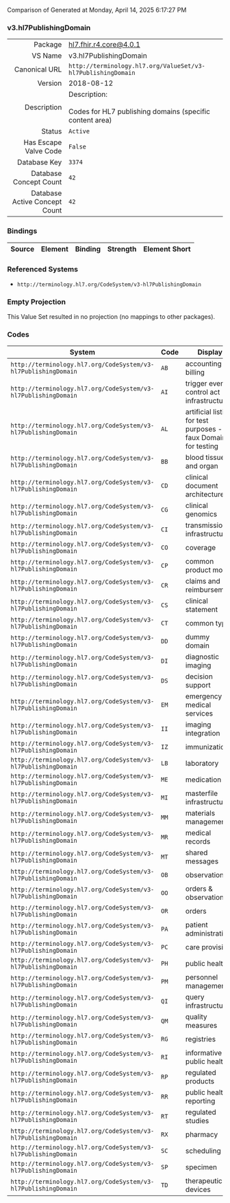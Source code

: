 Comparison of 
Generated at Monday, April 14, 2025 6:17:27 PM

### v3.hl7PublishingDomain

|      |     |
| ---: | --- |
| Package | hl7.fhir.r4.core@4.0.1 |
| VS Name | v3.hl7PublishingDomain |
| Canonical URL | `http://terminology.hl7.org/ValueSet/v3-hl7PublishingDomain` |
| Version | 2018-08-12 |
| Description | Description:<br/><br/>Codes for HL7 publishing domains (specific content area) |
| Status | `Active` |
| Has Escape Valve Code | `False` |
| Database Key | `3374` |
| Database Concept Count | `42` |
| Database Active Concept Count | `42` |
### Bindings

| Source | Element | Binding | Strength | Element Short |
| ------ | ------- | ------- | -------- | ------------- |

### Referenced Systems

* `http://terminology.hl7.org/CodeSystem/v3-hl7PublishingDomain`
### Empty Projection

This Value Set resulted in no projection (no mappings to other packages).

### Codes

| System | Code | Display |
| ------ | ---- | ------- |
| `http://terminology.hl7.org/CodeSystem/v3-hl7PublishingDomain` | `AB` | accounting & billing |
| `http://terminology.hl7.org/CodeSystem/v3-hl7PublishingDomain` | `AI` | trigger event control act infrastructure |
| `http://terminology.hl7.org/CodeSystem/v3-hl7PublishingDomain` | `AL` | artificial listing for test purposes - faux Domain for testing |
| `http://terminology.hl7.org/CodeSystem/v3-hl7PublishingDomain` | `BB` | blood tissue and organ |
| `http://terminology.hl7.org/CodeSystem/v3-hl7PublishingDomain` | `CD` | clinical document architecture |
| `http://terminology.hl7.org/CodeSystem/v3-hl7PublishingDomain` | `CG` | clinical genomics |
| `http://terminology.hl7.org/CodeSystem/v3-hl7PublishingDomain` | `CI` | transmission infrastructure |
| `http://terminology.hl7.org/CodeSystem/v3-hl7PublishingDomain` | `CO` | coverage |
| `http://terminology.hl7.org/CodeSystem/v3-hl7PublishingDomain` | `CP` | common product model |
| `http://terminology.hl7.org/CodeSystem/v3-hl7PublishingDomain` | `CR` | claims and reimbursement |
| `http://terminology.hl7.org/CodeSystem/v3-hl7PublishingDomain` | `CS` | clinical statement |
| `http://terminology.hl7.org/CodeSystem/v3-hl7PublishingDomain` | `CT` | common types |
| `http://terminology.hl7.org/CodeSystem/v3-hl7PublishingDomain` | `DD` | dummy domain |
| `http://terminology.hl7.org/CodeSystem/v3-hl7PublishingDomain` | `DI` | diagnostic imaging |
| `http://terminology.hl7.org/CodeSystem/v3-hl7PublishingDomain` | `DS` | decision support |
| `http://terminology.hl7.org/CodeSystem/v3-hl7PublishingDomain` | `EM` | emergency medical services |
| `http://terminology.hl7.org/CodeSystem/v3-hl7PublishingDomain` | `II` | imaging integration |
| `http://terminology.hl7.org/CodeSystem/v3-hl7PublishingDomain` | `IZ` | immunization |
| `http://terminology.hl7.org/CodeSystem/v3-hl7PublishingDomain` | `LB` | laboratory |
| `http://terminology.hl7.org/CodeSystem/v3-hl7PublishingDomain` | `ME` | medication |
| `http://terminology.hl7.org/CodeSystem/v3-hl7PublishingDomain` | `MI` | masterfile infrastructure |
| `http://terminology.hl7.org/CodeSystem/v3-hl7PublishingDomain` | `MM` | materials management |
| `http://terminology.hl7.org/CodeSystem/v3-hl7PublishingDomain` | `MR` | medical records |
| `http://terminology.hl7.org/CodeSystem/v3-hl7PublishingDomain` | `MT` | shared messages |
| `http://terminology.hl7.org/CodeSystem/v3-hl7PublishingDomain` | `OB` | observations |
| `http://terminology.hl7.org/CodeSystem/v3-hl7PublishingDomain` | `OO` | orders & observations |
| `http://terminology.hl7.org/CodeSystem/v3-hl7PublishingDomain` | `OR` | orders |
| `http://terminology.hl7.org/CodeSystem/v3-hl7PublishingDomain` | `PA` | patient administration |
| `http://terminology.hl7.org/CodeSystem/v3-hl7PublishingDomain` | `PC` | care provision |
| `http://terminology.hl7.org/CodeSystem/v3-hl7PublishingDomain` | `PH` | public health |
| `http://terminology.hl7.org/CodeSystem/v3-hl7PublishingDomain` | `PM` | personnel management |
| `http://terminology.hl7.org/CodeSystem/v3-hl7PublishingDomain` | `QI` | query infrastructure |
| `http://terminology.hl7.org/CodeSystem/v3-hl7PublishingDomain` | `QM` | quality measures |
| `http://terminology.hl7.org/CodeSystem/v3-hl7PublishingDomain` | `RG` | registries |
| `http://terminology.hl7.org/CodeSystem/v3-hl7PublishingDomain` | `RI` | informative public health |
| `http://terminology.hl7.org/CodeSystem/v3-hl7PublishingDomain` | `RP` | regulated products |
| `http://terminology.hl7.org/CodeSystem/v3-hl7PublishingDomain` | `RR` | public health reporting |
| `http://terminology.hl7.org/CodeSystem/v3-hl7PublishingDomain` | `RT` | regulated studies |
| `http://terminology.hl7.org/CodeSystem/v3-hl7PublishingDomain` | `RX` | pharmacy |
| `http://terminology.hl7.org/CodeSystem/v3-hl7PublishingDomain` | `SC` | scheduling |
| `http://terminology.hl7.org/CodeSystem/v3-hl7PublishingDomain` | `SP` | specimen |
| `http://terminology.hl7.org/CodeSystem/v3-hl7PublishingDomain` | `TD` | therapeutic devices |
